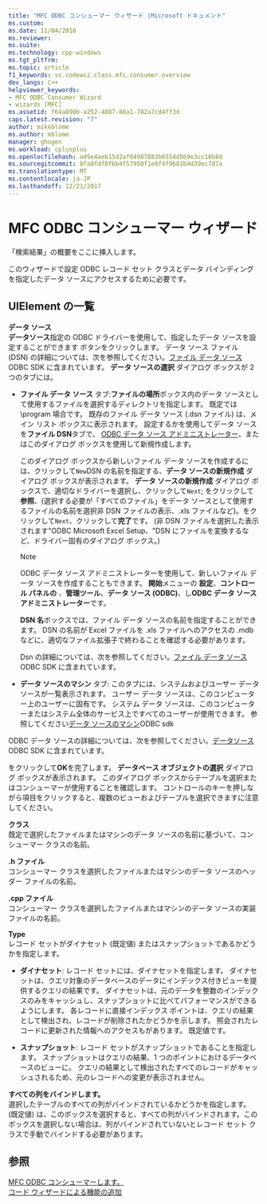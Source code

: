 ```yaml
---
title: "MFC ODBC コンシューマー ウィザード |Microsoft ドキュメント"
ms.custom: 
ms.date: 11/04/2016
ms.reviewer: 
ms.suite: 
ms.technology: cpp-windows
ms.tgt_pltfrm: 
ms.topic: article
f1_keywords: vc.codewiz.class.mfc.consumer.overview
dev_langs: C++
helpviewer_keywords:
- MFC ODBC Consumer Wizard
- wizards [MFC]
ms.assetid: f64a890b-a252-4887-88a1-782a7cd4ff3d
caps.latest.revision: "7"
author: mikeblome
ms.author: mblome
manager: ghogen
ms.workload: cplusplus
ms.openlocfilehash: ad9e4aeb15d2af04987883b6554d569e3cc16b8d
ms.sourcegitcommit: 8fa8fdf0fbb4f57950f1e8f4f9b81b4d39ec7d7a
ms.translationtype: MT
ms.contentlocale: ja-JP
ms.lasthandoff: 12/21/2017
---
```

# <a name="mfc-odbc-consumer-wizard"></a>MFC ODBC コンシューマー ウィザード
「検索結果」の概要をここに挿入します。  
  
 このウィザードで設定 ODBC レコード セット クラスとデータ バインディングを指定したデータ ソースにアクセスするために必要です。  
  
## <a name="uielement-list"></a>UIElement の一覧  
 **データ ソース**  
 **データソース**指定の ODBC ドライバーを使用して、指定したデータ ソースを設定することができます ボタンをクリックします。 データ ソース ファイル (DSN) の詳細については、次を参照してください。[ファイル データ ソース](https://msdn.microsoft.com/library/ms715401.aspx)ODBC SDK に含まれています。 **データ ソースの選択** ダイアログ ボックスが 2 つのタブには。  
  
-   **ファイル データ ソース** タブ:**ファイルの場所**ボックス内のデータ ソースとして使用するファイルを選択するディレクトリを指定します。 既定では \program 場合です。 既存のファイル データ ソース (.dsn ファイル) は、メイン リスト ボックスに表示されます。 設定するかを使用してデータ ソースを**ファイル DSN**タブで、 [ODBC データ ソース アドミニストレーター](https://msdn.microsoft.com/library/ms714024.aspx)、またはこのダイアログ ボックスを使用して新規作成します。  
  
     このダイアログ ボックスから新しいファイル データ ソースを作成するには、クリックして`New`DSN の名前を指定する、**データ ソースの新規作成** ダイアログ ボックスが表示されます。 **データ ソースの新規作成** ダイアログ ボックスで、適切なドライバーを選択し、クリックして`Next`; をクリックして**参照**、(選択する必要が「すべてのファイル」をデータ ソースとして使用するファイルの名前を選択非 DSN ファイルの表示、.xls ファイルなど)。をクリックして`Next`、クリックして**完了**です。 (非 DSN ファイルを選択した表示されます"ODBC Microsoft Excel Setup、"DSN にファイルを変換するなど、ドライバー固有のダイアログ ボックス。)  
  
    > [!NOTE]
    >  ODBC データ ソース アドミニストレーターを使用して、新しいファイル データ ソースを作成することもできます。 **開始**メニューの **設定**、**コントロール パネルの** 、**管理ツール**、**データ ソース (ODBC)**、し**ODBC データ ソース アドミニストレーター**です。  
  
     **DSN 名**ボックスでは、ファイル データ ソースの名前を指定することができます。 DSN の名前が Excel ファイルを .xls ファイルへのアクセスの .mdb などに、適切なファイル拡張子で終わることを確認する必要があります。  
  
     Dsn の詳細については、次を参照してください。[ファイル データ ソース](https://msdn.microsoft.com/library/ms715401.aspx)ODBC SDK に含まれています。  
  
-   **データ ソースのマシン** タブ: このタブには、システムおよびユーザー データ ソースが一覧表示されます。 ユーザー データ ソースは、このコンピューター上のユーザーに固有です。 システム データ ソースは、このコンピューターまたはシステム全体のサービス上ですべてのユーザーが使用できます。 参照してください[データ ソースのマシン](https://msdn.microsoft.com/library/ms710952.aspx)ODBC sdk  
  
 ODBC データ ソースの詳細については、次を参照してください。[データソース](https://msdn.microsoft.com/library/ms711688.aspx)ODBC SDK に含まれています。  
  
 をクリックして**OK**を完了します。 **データベース オブジェクトの選択** ダイアログ ボックスが表示されます。 このダイアログ ボックスからテーブルを選択またはコンシューマーが使用することを確認します。 コントロールのキーを押しながら項目をクリックすると、複数のビューおよびテーブルを選択できますに注意してください。  
  
 **クラス**  
 既定で選択したファイルまたはマシンのデータ ソースの名前に基づいて、コンシューマー クラスの名前。  
  
 **.h ファイル**  
 コンシューマー クラスを選択したファイルまたはマシンのデータ ソースのヘッダー ファイルの名前。  
  
 **.cpp ファイル**  
 コンシューマー クラスを選択したファイルまたはマシンのデータ ソースの実装ファイルの名前。  
  
 **Type**  
 レコード セットがダイナセット (既定値) またはスナップショットであるかどうかを指定します。  
  
-   **ダイナセット**: レコード セットには、ダイナセットを指定します。 ダイナセットは、クエリ対象のデータベースのデータにインデックス付きビューを提供するクエリの結果です。 ダイナセットは、元のデータを整数のインデックスのみをキャッシュし、スナップショットに比べてパフォーマンスができるようにします。 各レコードに直接インデックス ポイントは、クエリの結果として検出され、レコードが削除されたかどうかを示します。 照会されたレコードに更新された情報へのアクセスもがあります。 既定値です。  
  
-   **スナップショット**: レコード セットがスナップショットであることを指定します。 スナップショットはクエリの結果、1 つのポイントにおけるデータベースのビューに。 クエリの結果として検出されたすべてのレコードがキャッシュされるため、元のレコードへの変更が表示されません。  
  
 **すべての列をバインドします。**  
 選択したテーブルのすべての列がバインドされているかどうかを指定します。 (既定値) は、このボックスを選択すると、すべての列がバインドされます。このボックスを選択しない場合は、列がバインドされていないとレコード セット クラスで手動でバインドする必要があります。  
  
## <a name="see-also"></a>参照  
 [MFC ODBC コンシューマーします。](../../mfc/reference/adding-an-mfc-odbc-consumer.md)   
 [コード ウィザードによる機能の追加](../../ide/adding-functionality-with-code-wizards-cpp.md)

